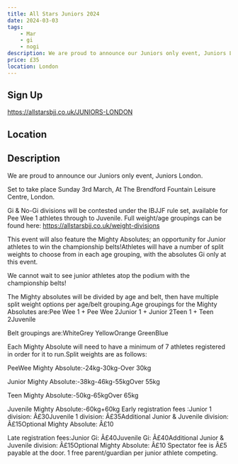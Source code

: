 ```yaml
---
title: All Stars Juniors 2024
date: 2024-03-03
tags:
    - Mar
    - gi 
    - nogi 
description: We are proud to announce our Juniors only event, Juniors London.
price: £35
location: London
---
```

## Sign Up
https://allstarsbjj.co.uk/JUNIORS-LONDON

## Location


## Description
We are proud to announce our Juniors only event, Juniors London. 

Set to take place Sunday 3rd March, At The Brendford Fountain Leisure Centre, London.

Gi & No-Gi divisions will be contested under the IBJJF rule set, available for Pee Wee 1 athletes through to Juvenile. Full weight/age groupings can be found here: https://allstarsbjj.co.uk/weight-divisions

This event will also feature the Mighty Absolutes; an opportunity for Junior athletes to win the championship belts!Athletes will have a number of split weights to choose from in each age grouping, with the absolutes Gi only at this event.

We cannot wait to see junior athletes atop the podium with the championship belts!

The Mighty absolutes will be divided by age and belt, then have multiple split weight options per age/belt grouping.Age groupings for the Mighty Absolutes are:Pee Wee 1 + Pee Wee 2Junior 1 + Junior 2Teen 1 + Teen 2Juvenile

Belt groupings are:WhiteGrey YellowOrange GreenBlue

Each Mighty Absolute will need to have a minimum of 7 athletes registered in order for it to run.Split weights are as follows:

PeeWee Mighty Absolute:-24kg-30kg-Over 30kg

Junior Mighty Absolute:-38kg-46kg-55kgOver 55kg

Teen Mighty Absolute:-50kg-65kgOver 65kg

Juvenile Mighty Absolute:-60kg+60kg
Early registration fees :Junior 1 division: Â£30Juvenile 1 division: Â£35Additional Junior & Juvenile division: Â£15Optional Mighty Absolute: Â£10

Late registration fees:Junior Gi: Â£40Juvenile Gi: Â£40Additional Junior & Juvenile division: Â£15Optional Mighty Absolute: Â£10
Spectator fee is Â£5 payable at the door. 1 free parent/guardian per junior athlete competing.